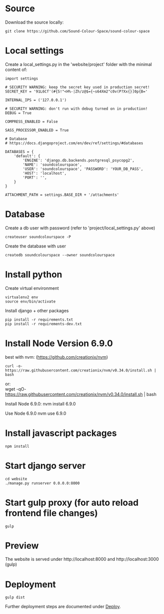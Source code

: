 # Source

Download the source locally:

    git clone https://github.com/Sound-Colour-Space/sound-colour-space
    
# Local settings

Create a local_settings.py in the 'website/project' folder with the minimal content of:
    
    import settings
    
    # SECURITY WARNING: keep the secret key used in production secret!
    SECRET_KEY = '91L6Cf'(#{S!"<H%-|Zh/z@$={~s64Xm2"c0v(P?Xx{}]0p{B='
    
    INTERNAL_IPS = ('127.0.0.1')
    
    # SECURITY WARNING: don't run with debug turned on in production!
    DEBUG = True
    
    COMPRESS_ENABLED = False
    
    SASS_PROCESSOR_ENABLED = True
    
    # Database
    # https://docs.djangoproject.com/en/dev/ref/settings/#databases
    
    DATABASES = {
        'default': {
            'ENGINE': 'django.db.backends.postgresql_psycopg2',
            'NAME': 'soundcolourspace',
            'USER': 'soundcolourspace', 'PASSWORD': 'YOUR_DB_PASS',
            'HOST': 'localhost',
            'PORT': '',
        }
    }
    
    ATTACHMENT_PATH = settings.BASE_DIR + '/attachments'




# Database

Create a db user with password (refer to 'project/local_settings.py' above)

    createuser soundcolourspace -P

Create the database with user

    createdb soundcolourspace --owner soundcolourspace

# Install python

Create virtual environment

    virtualenv2 env
    source env/bin/activate

Install django + other packages

    pip install -r requirements.txt
    pip install -r requirements-dev.txt

# Install Node Version 6.9.0 

best with nvm: (https://github.com/creationix/nvm)
    
    curl -o- https://raw.githubusercontent.com/creationix/nvm/v0.34.0/install.sh | bash
 or:   
    wget -qO- https://raw.githubusercontent.com/creationix/nvm/v0.34.0/install.sh | bash

Install Node 6.9.0:
    nvm install 6.9.0
    
Use Node 6.9.0
    nvm use 6.9.0
     
# Install javascript packages
    npm install
    
    
# Start django server
    cd website
    ./manage.py runserver 0.0.0.0:8000
    
# Start gulp proxy (for auto reload frontend file changes)
    gulp
    
    
# Preview
The website is served under http://localhost:8000 and http://localhost:3000 (gulp)

# Deployment

    gulp dist

Further deployment steps are documented under [Deploy](deploy.md).
